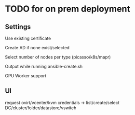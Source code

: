 # TODO for on prem deployment

## Settings

Use existing certificate

Create AD if none exist/selected

Select number of nodes per type (picasso/k8s/mapr)

Output while running ansible-create.sh

GPU Worker support

## UI

request ovirt/vcenter/kvm credentials -> list/create/select DC/cluster/folder/datastore/vswitch
